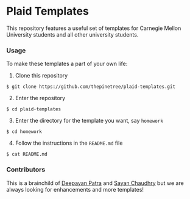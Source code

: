 # Plaid Templates

This repository features a useful set of templates for Carnegie Mellon University students and all other university students.

### Usage
To make these templates a part of your own life:
1. Clone this repository
```
$ git clone https://github.com/thepinetree/plaid-templates.git
```
2. Enter the repository
```
$ cd plaid-templates
```
3. Enter the directory for the template you want, say `homework`
```
$ cd homework
```
4. Follow the instructions in the `README.md` file
```
$ cat README.md
```

### Contributors

This is a brainchild of [Deepayan Patra](https://deepayan.dev/) and [Sayan Chaudhry](https://www.sayan.io) but we are always looking for enhancements and more templates!
